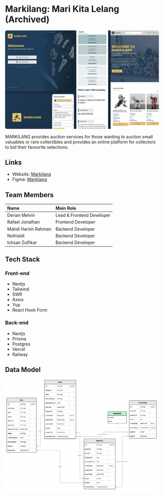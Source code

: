 # Markilang: Mari Kita Lelang (Archived)

![banner](md/banner.png)

MARKILANG provides auction services for those wanting to auction small valuables or rare collectibles and provides an online platform for collectors to bid their favourite selections.

## Links

-   Website: [Markilang](https://www.markilang.online/)
-   Figma: [Markilang](https://www.figma.com/file/o53EEp55ijq0FK2oxSlSWn/RevoU-Final-Project---Group-2?type=design&node-id=0-1&mode=design&t=B9ytkCri1mgdYgJS-0)

## Team Members

| Name                | Main Role                 |
| :------------------ | :------------------------ |
| Derian Melvin       | Lead & Frontend Developer |
| Rafael Jonathan     | Frontend Developer        |
| Mahdi Harish Rahman | Backend Developer         |
| Nofrialdi           | Backend Developer         |
| Ichsan Zulfikar     | Backend Developer         |

## Tech Stack

### Front-end

-   Nextjs
-   Tailwind
-   SWR
-   Axios
-   Yup
-   React Hook Form

### Back-end

-   Nextjs
-   Prisma
-   Postgres
-   Vercel
-   Railway

## Data Model

![data-model](md/data-model.png)
